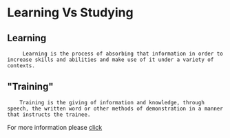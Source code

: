 # Learning Vs Studying  
## Learning
         Learning is the process of absorbing that information in order to increase skills and abilities and make use of it under a variety of contexts.  


## "Training"
        Training is the giving of information and knowledge, through speech, the written word or other methods of demonstration in a manner that instructs the trainee.   
For more information please [click](https://www.talentlms.com/elearning/learning-vs-training) 